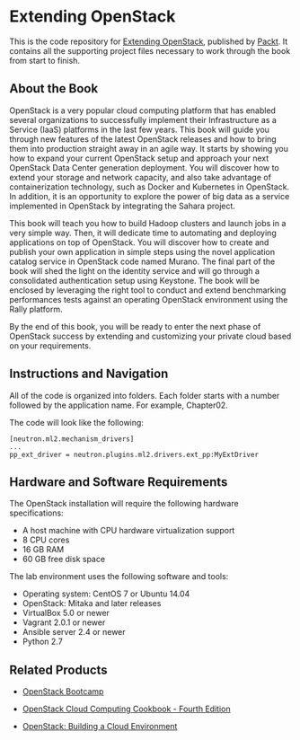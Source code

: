 # Extending OpenStack
This is the code repository for [Extending OpenStack](https://www.packtpub.com/virtualization-and-cloud/extending-openstack?utm_source=github&utm_medium=repository&utm_content=9781788396110), published by [Packt](https://www.packtpub.com/?utm_source=github). It contains all the supporting project files necessary to work through the book from start to finish.
## About the Book
OpenStack is a very popular cloud computing platform that has enabled several organizations to successfully implement their Infrastructure as a Service (IaaS) platforms in the last few years. This book will guide you through new features of the latest OpenStack releases and how to bring them into production straight away in an agile way. It starts by showing you how to expand your current OpenStack setup and approach your next OpenStack Data Center generation deployment. You will discover how to extend your storage and network capacity, and also take advantage of containerization technology, such as Docker and Kubernetes in OpenStack. In addition, it is an opportunity to explore the power of big data as a service implemented in OpenStack by integrating the Sahara project. 

This book will teach you how to build Hadoop clusters and launch jobs in a very simple way. Then, it will dedicate time to automating and deploying applications on top of OpenStack. You will discover how to create and publish your own application in simple steps using the novel application catalog service in OpenStack code named Murano. The final part of the book will shed the light on the identity service and will go through a consolidated authentication setup using Keystone. The book will be enclosed by leveraging the right tool to conduct and extend benchmarking performances tests against an operating OpenStack environment using the Rally platform. 

By the end of this book, you will be ready to enter the next phase of OpenStack success by extending and customizing your private cloud based on your requirements.
## Instructions and Navigation
All of the code is organized into folders. Each folder starts with a number followed by the application name. For example, Chapter02.

The code will look like the following:
```
[neutron.ml2.mechanism_drivers] 
... 
pp_ext_driver = neutron.plugins.ml2.drivers.ext_pp:MyExtDriver
```
## Hardware and Software Requirements

The OpenStack installation will require the following hardware specifications:
* A host machine with CPU hardware virtualization support
* 8 CPU cores
* 16 GB RAM
* 60 GB free disk space

The lab environment uses the following software and tools:
* Operating system: CentOS 7 or Ubuntu 14.04
* OpenStack: Mitaka and later releases
* VirtualBox 5.0 or newer
* Vagrant 2.0.1 or newer
* Ansible server 2.4 or newer
* Python 2.7


## Related Products
* [OpenStack Bootcamp](https://www.packtpub.com/virtualization-and-cloud/openstack-bootcamp?utm_source=github&utm_medium=repository&utm_content=9781788396110)

* [OpenStack Cloud Computing Cookbook - Fourth Edition](https://www.packtpub.com/virtualization-and-cloud/openstack-cloud-computing-cookbook-fourth-edition?utm_source=github&utm_medium=repository&utm_content=9781788396110)

* [OpenStack: Building a Cloud Environment](https://www.packtpub.com/virtualization-and-cloud/openstack-building-cloud-environment?utm_source=github&utm_medium=repository&utm_content=9781788396110)
